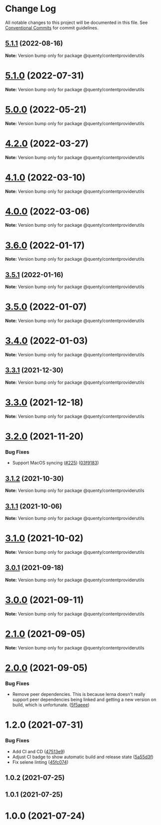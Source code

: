 # Change Log

All notable changes to this project will be documented in this file.
See [Conventional Commits](https://conventionalcommits.org) for commit guidelines.

## [5.1.1](https://github.com/Quenty/NevermoreEngine/compare/@quenty/contentproviderutils@5.1.0...@quenty/contentproviderutils@5.1.1) (2022-08-16)

**Note:** Version bump only for package @quenty/contentproviderutils





# [5.1.0](https://github.com/Quenty/NevermoreEngine/compare/@quenty/contentproviderutils@5.0.0...@quenty/contentproviderutils@5.1.0) (2022-07-31)

**Note:** Version bump only for package @quenty/contentproviderutils





# [5.0.0](https://github.com/Quenty/NevermoreEngine/compare/@quenty/contentproviderutils@4.2.0...@quenty/contentproviderutils@5.0.0) (2022-05-21)

**Note:** Version bump only for package @quenty/contentproviderutils





# [4.2.0](https://github.com/Quenty/NevermoreEngine/compare/@quenty/contentproviderutils@4.1.0...@quenty/contentproviderutils@4.2.0) (2022-03-27)

**Note:** Version bump only for package @quenty/contentproviderutils





# [4.1.0](https://github.com/Quenty/NevermoreEngine/compare/@quenty/contentproviderutils@4.0.0...@quenty/contentproviderutils@4.1.0) (2022-03-10)

**Note:** Version bump only for package @quenty/contentproviderutils





# [4.0.0](https://github.com/Quenty/NevermoreEngine/compare/@quenty/contentproviderutils@3.6.0...@quenty/contentproviderutils@4.0.0) (2022-03-06)

**Note:** Version bump only for package @quenty/contentproviderutils





# [3.6.0](https://github.com/Quenty/NevermoreEngine/compare/@quenty/contentproviderutils@3.5.1...@quenty/contentproviderutils@3.6.0) (2022-01-17)

**Note:** Version bump only for package @quenty/contentproviderutils





## [3.5.1](https://github.com/Quenty/NevermoreEngine/compare/@quenty/contentproviderutils@3.5.0...@quenty/contentproviderutils@3.5.1) (2022-01-16)

**Note:** Version bump only for package @quenty/contentproviderutils





# [3.5.0](https://github.com/Quenty/NevermoreEngine/compare/@quenty/contentproviderutils@3.4.0...@quenty/contentproviderutils@3.5.0) (2022-01-07)

**Note:** Version bump only for package @quenty/contentproviderutils





# [3.4.0](https://github.com/Quenty/NevermoreEngine/compare/@quenty/contentproviderutils@3.3.1...@quenty/contentproviderutils@3.4.0) (2022-01-03)

**Note:** Version bump only for package @quenty/contentproviderutils





## [3.3.1](https://github.com/Quenty/NevermoreEngine/compare/@quenty/contentproviderutils@3.3.0...@quenty/contentproviderutils@3.3.1) (2021-12-30)

**Note:** Version bump only for package @quenty/contentproviderutils





# [3.3.0](https://github.com/Quenty/NevermoreEngine/compare/@quenty/contentproviderutils@3.2.0...@quenty/contentproviderutils@3.3.0) (2021-12-18)

**Note:** Version bump only for package @quenty/contentproviderutils





# [3.2.0](https://github.com/Quenty/NevermoreEngine/compare/@quenty/contentproviderutils@3.1.2...@quenty/contentproviderutils@3.2.0) (2021-11-20)


### Bug Fixes

* Support MacOS syncing ([#225](https://github.com/Quenty/NevermoreEngine/issues/225)) ([03f9183](https://github.com/Quenty/NevermoreEngine/commit/03f918392c6a5bdd33f8a17c38de371d1e06c67a))





## [3.1.2](https://github.com/Quenty/NevermoreEngine/compare/@quenty/contentproviderutils@3.1.1...@quenty/contentproviderutils@3.1.2) (2021-10-30)

**Note:** Version bump only for package @quenty/contentproviderutils





## [3.1.1](https://github.com/Quenty/NevermoreEngine/compare/@quenty/contentproviderutils@3.1.0...@quenty/contentproviderutils@3.1.1) (2021-10-06)

**Note:** Version bump only for package @quenty/contentproviderutils





# [3.1.0](https://github.com/Quenty/NevermoreEngine/compare/@quenty/contentproviderutils@3.0.1...@quenty/contentproviderutils@3.1.0) (2021-10-02)

**Note:** Version bump only for package @quenty/contentproviderutils





## [3.0.1](https://github.com/Quenty/NevermoreEngine/compare/@quenty/contentproviderutils@3.0.0...@quenty/contentproviderutils@3.0.1) (2021-09-18)

**Note:** Version bump only for package @quenty/contentproviderutils





# [3.0.0](https://github.com/Quenty/NevermoreEngine/compare/@quenty/contentproviderutils@2.1.0...@quenty/contentproviderutils@3.0.0) (2021-09-11)

**Note:** Version bump only for package @quenty/contentproviderutils





# [2.1.0](https://github.com/Quenty/NevermoreEngine/compare/@quenty/contentproviderutils@2.0.0...@quenty/contentproviderutils@2.1.0) (2021-09-05)

**Note:** Version bump only for package @quenty/contentproviderutils





# [2.0.0](https://github.com/Quenty/NevermoreEngine/compare/@quenty/contentproviderutils@1.2.0...@quenty/contentproviderutils@2.0.0) (2021-09-05)


### Bug Fixes

* Remove peer dependencies. This is because lerna doesn't really support peer dependencies being linked and getting a new version on build, which is unfortunate. ([5f5aeee](https://github.com/Quenty/NevermoreEngine/commit/5f5aeeea8de9975435309e53679f0ef7064f9dd0))





# 1.2.0 (2021-07-31)


### Bug Fixes

* Add CI and CD ([47513e9](https://github.com/Quenty/NevermoreEngine/commit/47513e9b568162707534af132396dd8756947dd3))
* Adjust CI badge to show automatic build and release state ([5a55d3f](https://github.com/Quenty/NevermoreEngine/commit/5a55d3f19bf8d66a760d67da9b56ed47fab74656))
* Fix selene linting ([45fc074](https://github.com/Quenty/NevermoreEngine/commit/45fc07489ee59127ac6582689f19a0e87c1e5b5a))



## 1.0.2 (2021-07-25)



## 1.0.1 (2021-07-25)



# 1.0.0 (2021-07-24)
